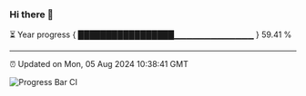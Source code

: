 ### Hi there 👋

⏳ Year progress { █████████████████▁▁▁▁▁▁▁▁▁▁▁▁▁ } 59.41 %

---

⏰ Updated on Mon, 05 Aug 2024 10:38:41 GMT

![Progress Bar CI](https://github.com/IshwaranRudhara/GIT-ACTION/workflows/Progress%20Bar%20CI/badge.svg)
